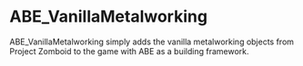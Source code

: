# ABE_VanillaMetalworking
ABE_VanillaMetalworking simply adds the vanilla metalworking objects from Project Zomboid to the game with ABE as a building framework.

